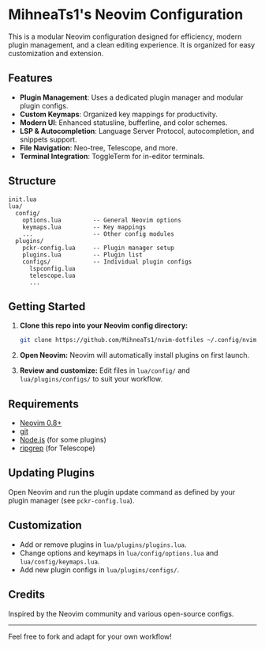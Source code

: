 # MihneaTs1's Neovim Configuration

This is a modular Neovim configuration designed for efficiency, modern plugin management, and a clean editing experience. It is organized for easy customization and extension.

## Features

- **Plugin Management**: Uses a dedicated plugin manager and modular plugin configs.
- **Custom Keymaps**: Organized key mappings for productivity.
- **Modern UI**: Enhanced statusline, bufferline, and color schemes.
- **LSP & Autocompletion**: Language Server Protocol, autocompletion, and snippets support.
- **File Navigation**: Neo-tree, Telescope, and more.
- **Terminal Integration**: ToggleTerm for in-editor terminals.

## Structure

```plaintext
init.lua
lua/
  config/
    options.lua         -- General Neovim options
    keymaps.lua         -- Key mappings
    ...                 -- Other config modules
  plugins/
    pckr-config.lua     -- Plugin manager setup
    plugins.lua         -- Plugin list
    configs/            -- Individual plugin configs
      lspconfig.lua
      telescope.lua
      ...
```

## Getting Started

1. **Clone this repo into your Neovim config directory:**

   ```sh
   git clone https://github.com/MihneaTs1/nvim-dotfiles ~/.config/nvim
   ```

2. **Open Neovim:**
   Neovim will automatically install plugins on first launch.
3. **Review and customize:**
   Edit files in `lua/config/` and `lua/plugins/configs/` to suit your workflow.

## Requirements

- [Neovim 0.8+](https://neovim.io/)
- [git](https://git-scm.com/)
- [Node.js](https://nodejs.org/) (for some plugins)
- [ripgrep](https://github.com/BurntSushi/ripgrep) (for Telescope)

## Updating Plugins

Open Neovim and run the plugin update command as defined by your plugin manager (see `pckr-config.lua`).

## Customization

- Add or remove plugins in `lua/plugins/plugins.lua`.
- Change options and keymaps in `lua/config/options.lua` and `lua/config/keymaps.lua`.
- Add new plugin configs in `lua/plugins/configs/`.

## Credits

Inspired by the Neovim community and various open-source configs.

---
Feel free to fork and adapt for your own workflow!
